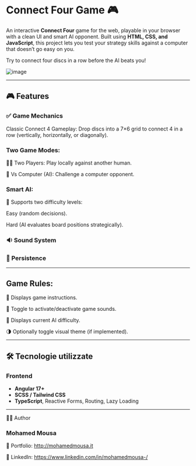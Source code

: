 # Connect Four Game 🎮

An interactive **Connect Four** game for the web, playable in your browser with a clean UI and smart AI opponent. Built using **HTML, CSS, and JavaScript**, this project lets you test your strategy skills against a computer that doesn’t go easy on you.

Try to connect four discs in a row before the AI beats you!

![image](https://github.com/user-attachments/assets/06b3d9ab-b5d9-4d73-b7c0-34bb924428a9)

---

## 🎮 Features

### ✅ Game Mechanics
Classic Connect 4 Gameplay: Drop discs into a 7×6 grid to connect 4 in a row (vertically, horizontally, or diagonally).

### Two Game Modes:

🧍‍♂️ Two Players: Play locally against another human.

🤖 Vs Computer (AI): Challenge a computer opponent.

### Smart AI:

🧠 Supports two difficulty levels:

Easy (random decisions).

Hard (AI evaluates board positions strategically).

### 🔉 Sound System
### 💾 Persistence

---

## Game Rules:

📖 Displays game instructions.

🎵 Toggle to activate/deactivate game sounds.

🧠 Displays current AI difficulty.

🌗 Optionally toggle visual theme (if implemented).

---

## 🛠️ Tecnologie utilizzate

### Frontend
- **Angular 17+**
- **SCSS / Tailwind CSS**
- **TypeScript**, Reactive Forms, Routing, Lazy Loading

---
🙋‍♂️ Author

### Mohamed Mousa

🔗 Portfolio: http://mohamedmousa.it

🔗 LinkedIn:  https://www.linkedin.com/in/mohamedmousa-/

